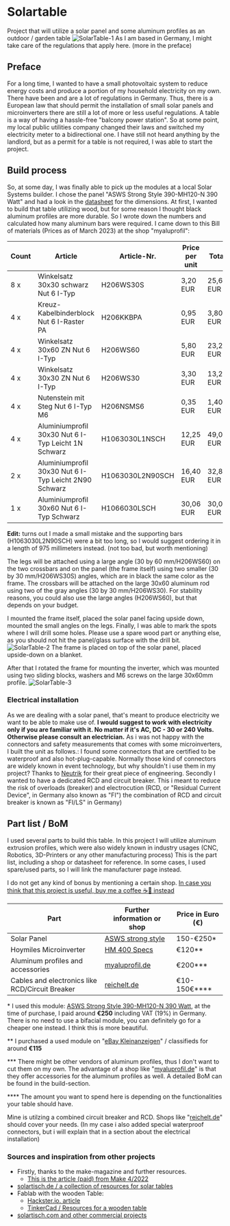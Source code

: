 # Solartable
Project that will utilize a solar panel and some aluminum profiles as an outdoor / garden table
![SolarTable-1](https://user-images.githubusercontent.com/8407566/233850090-255ac83c-c0e9-4d08-bece-515f9f898cc9.jpg)
As I am based in Germany, I might take care of the regulations that apply here. (more in the preface)

## Preface
For a long time, I wanted to have a small photovoltaic system to reduce energy costs and produce a portion of my household electricity on my own. There have been and are a lot of regulations in Germany. Thus, there is a European law that should permit the installation of small solar panels and microinverters there are still a lot of more or less useful regulations. A table is a way of having a hassle-free "balcony power station". So at some point, my local public utilities company changed their laws and switched my electricity meter to a bidirectional one. I have still not heard anything by the landlord, but as a permit for a table is not required, I was able to start the project.

## Build process
So, at some day, I was finally able to pick up the modules at a local Solar Systems builder. I chose the panel "ASWS Strong Style 390-MH120-N 390 Watt" and had a look in the [datasheet](https://shop.erene.de/media/14/16/0c/1679044263/datenblatt-ASWS-390-MH120N-BG-deutsch.pdf) for the dimensions. At first, I wanted to build that table utilizing wood, but for some reason I thought black aluminum profiles are more durable.
So I wrote down the numbers and calculated how many aluminum bars were required.
I came down to this Bill of materials (Prices as of March 2023) at the shop "myaluprofil":

|Count|Article|Article-Nr.|Price per unit|Total|Length|
|-----|---------------------------------------------------|----------------|--------------|-------|-------|
|8 x|Winkelsatz 30x30 schwarz Nut 6 I-Typ|H206WS30S|3,20 EUR|25,60 EUR||
|4 x|Kreuz-Kabelbinderblock Nut 6 I-Raster PA|H206KKBPA|0,95 EUR|3,80 EUR||
|4 x|Winkelsatz 30x60 ZN Nut 6 I-Typ|H206WS60|5,80 EUR|23,20 EUR||
|4 x|Winkelsatz 30x30 ZN Nut 6 I-Typ|H206WS30|3,30 EUR|13,20 EUR||
|4 x|Nutenstein mit Steg Nut 6 I-Typ M6|H206NSMS6|0,35 EUR|1,40 EUR||
|4 x|Aluminiumprofil 30x30 Nut 6 I-Typ Leicht 1N Schwarz|H1063030L1NSCH|12,25 EUR|49,00 EUR|**700 mm**|
|2 x|Aluminiumprofil 30x30 Nut 6 I-Typ Leicht 2N90 Schwarz|H1063030L2N90SCH|16,40 EUR|32,80 EUR|**~~978~~ 975 mm**|
|1 x|Aluminiumprofil 30x60 Nut 6 I-Typ Schwarz|H1066030LSCH|30,06 EUR|30,06 EUR|**1400 mm**|

**Edit:** turns out I made a small mistake and the supporting bars (H1063030L2N90SCH)  were a bit too long, so I would suggest ordering it in a length of 975 millimeters instead. (not too bad, but worth mentioning)

The legs will be attached using a large angle (30 by 60 mm/H206WS60) on the two crossbars and on the panel (the frame itself) using two smaller (30 by 30 mm/H206WS30S) angles, which are in black the same color as the frame. The crossbars will be attached on the large 30x60 aluminum rod using two of the gray angles (30 by 30 mm/H206WS30). For stability reasons, you could also use the large angles (H206WS60), but that depends on your budget.

I mounted the frame itself, placed the solar panel facing upside down, mounted the small angles on the legs. Finally, I was able to mark the spots where I will drill some holes. Please use a spare wood part or anything else, as you should not hit the panel/glass surface with the drill bit.
![SolarTable-2](https://user-images.githubusercontent.com/8407566/233850363-1c598d4a-3f2b-4b11-a18a-b6c80714d090.jpg)
The frame is placed on top of the solar panel, placed upside-down on a blanket.

After that I rotated the frame for mounting the inverter, which was mounted using two sliding blocks, washers and M6 screws on the large 30x60mm profile.
![SolarTable-3](https://user-images.githubusercontent.com/8407566/233850353-11011db4-9abf-4294-8065-587846ed7408.jpg)

### Electrical installation

As we are dealing with a solar panel, that's meant to produce electricity we want to be able to make use of.
**I would suggest to work with electricity only if you are familiar with it. No matter if it's AC, DC - 30 or 240 Volts. Otherwise please consult an electrician.**
As i was not happy with the connectors and safety measurements that comes with some microinverters, I built the unit as follows.:
I found some connectors that are certified to be waterproof and also hot-plug-capable.
Normally those kind of connectors are widely known in event technology, but why shouldn't i use them in my project? Thanks to [Neutrik](https://www.neutrik.com) for their great piece of engineering.
Secondly I wanted to have a dedicated RCD and circuit breaker. This i meant to reduce the risk of overloads (breaker) and electrocution (RCD, or "Residual Current Device", in Germany also known as "FI") the combination of RCD and circuit breaker is known as "FI/LS" in Germany)

## Part list / BoM
I used several parts to build this table. In this project I will utilize aluminum extrusion profiles, which were also widely known in industry usages (CNC, Robotics, 3D-Printers or any other manufacturing process)
This is the part list, including a shop or datasheet for reference. In some cases, I used spare/used parts, so I will link the manufacturer page instead.

I do not get any kind of bonus by mentioning a certain shop. [In case you think that this project is useful, buy me a coffee ☕🫘 instead](https://paypal.me/DSpatz)

|Part|Further information or shop|Price in Euro (€)|
|----|---------------------------|-----------------|
|Solar Panel|[ASWS strong style](https://www.asws-solar.de/solarmodule/strong-style)|150-€250*|
|Hoymiles Microinverter|[HM 400 Specs](https://www.hoymiles.com/product/microinverter/hm-300-350-400-eu)|€120**|
|Aluminum profiles and accessories|[myaluprofil.de](https://www.myaluprofil.de/Aluminiumprofile)|€200***|
Cables and electronics like RCD/Circuit Breaker|[reichelt.de](https://www.reichelt.de/)|€10-150€****|

\* I used this module: <ins>ASWS Strong Style 390-MH120-N 390 Watt</ins>, at the time of purchase, I paid around **€250** including VAT (19%) in Germany. There is no need to use a bifacial module, you can definitely go for a cheaper one instead. I think this is more beautiful.

\** I purchased a used module on "[eBay Kleinanzeigen](https://www.ebay-kleinanzeigen.de)" / classifieds for around **€115**
 
\*** There might be other vendors of aluminum profiles, thus I don't want to cut them on my own. The advantage of a shop like "[myaluprofil.de](https://www.myaluprofil.de)" is that they offer accessories for the aluminum profiles as well. A detailed BoM can be found in the build-section.

\**** The amount you want to spend here is depending on the functionalities your table should have.

Mine is utilzing a combined circuit breaker and RCD. Shops like "[reichelt.de](https://www.reichelt.de)" should cover your needs. (In my case i also added special waterproof connectors, but i will explain that in a section about the electrical installation)

### Sources and inspiration from other projects

 - Firstly, thanks to the make-magazine and further resources.
     - [This is the article (paid) from Make 4/2022](https://www.heise.de/select/make/2022/4/2215210171328615510)
 - [solartisch.de / a collection of resources for solar tables](http://solartisch.de)
 - Fablab with the wooden Table:
    - [Hackster.io. article](https://www.hackster.io/fablabeu/solartisch-91a1d8)
    - [TinkerCad / Resources for a wooden table](https://www.tinkercad.com/things/hHsPlie2SS3-solartisch)
 - [solartisch.com and other commercial projects](https://solartisch.com)
